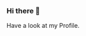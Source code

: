 ### Hi there 👋
<!-- mastodon verification -->
Have a look at my <a style="display: none" rel="me" href="https://osna.social/@mobergmann">Mastodon</a> Profile.

<!--
**mobergmann/mobergmann** is a ✨ _special_ ✨ repository because its `README.md` (this file) appears on your GitHub profile.

Here are some ideas to get you started:

- 🔭 I’m currently working on ...
- 🌱 I’m currently learning ...
- 👯 I’m looking to collaborate on ...
- 🤔 I’m looking for help with ...
- 💬 Ask me about ...
- 📫 How to reach me: ...
- 😄 Pronouns: ...
- ⚡ Fun fact: ...
-->

